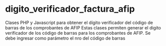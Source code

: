 # digito_verificador_factura_afip
Clases PHP y Javascript para obtener el dígito verificador del código de barras de los comprobantes de AFIP
Estas clases permiten generar el digito verificador de los código de barras para los comprobantes de AFIP.
Se debe ingresar como parámetro el nro del código de barras
